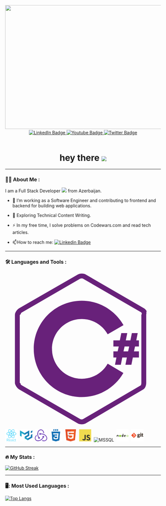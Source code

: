 <div id="header" align="center">
  <img src="https://media3.giphy.com/media/hpXdHPfFI5wTABdDx9/giphy.gif?cid=ecf05e47farpvndwrrm7ljlktpijgrvzmmznexsv2bkrj9v2&rid=giphy.gif&ct=g" width="600" height="400
  "/>
</div>
<div id="badges"  align="center">
   <a href="www.linkedin.com/in/sakina-mammadzade-a770a2239">
    <img src="https://img.shields.io/badge/LinkedIn-blue?style=for-the-badge&logo=linkedin&logoColor=white" alt="LinkedIn Badge"/>
  </a>
  <a href="your-youtube-URL">
    <img src="https://img.shields.io/badge/YouTube-red?style=for-the-badge&logo=youtube&logoColor=white" alt="Youtube Badge"/>
  </a>
  <a href="your-twitter-URL">
    <img src="https://img.shields.io/badge/Twitter-blue?style=for-the-badge&logo=twitter&logoColor=white" alt="Twitter Badge"/>
  </a>
</div>
<div id="badges" align="center">
  <img src="https://komarev.com/ghpvc/?username=your-github-username&style=flat-square&color=blue" alt=""/>
</div>
<h1 align="center">
  hey there
  <img align="center" src="https://media.giphy.com/media/hvRJCLFzcasrR4ia7z/giphy.gif" width="30px"/>
</h1>

---

### :woman_technologist: About Me :
I am a Full Stack Developer <img src="https://media.giphy.com/media/WUlplcMpOCEmTGBtBW/giphy.gif" width="30"> from Azerbaijan.
- :telescope: I’m working as a Software Engineer and contributing to frontend and backend for building web applications.

- :seedling: Exploring Technical Content Writing.

- :zap: In my free time, I solve problems on Codewars.com and read tech articles.

- :mailbox:How to reach me: [![Linkedin Badge](https://img.shields.io/badge/-kakbar-blue?style=flat&logo=Linkedin&logoColor=white)](https://www.linkedin.com/in/sakina-mammadzade-a770a2239/)
---

### :hammer_and_wrench: Languages and Tools :
<div>
  <svg xmlns="http://www.w3.org/2000/svg" viewBox="0 0 128 128"><path d="M109 50h-4.8l-1.2 6h-3.8l1.2-6h-4.9l-1.2 6H89v5h4.4l-.9 4H89v5h2.5l-1.2 6h4.8l1.2-6h3.8l-1.2 6h4.9l1.2-6h5v-5h-4.1l.9-4h3.2v-5h-2.2l1.2-6zm-7.9 15h-3.8l.9-4h3.8l-.9 4zm15.4-32.7c-.6-1.1-1.4-2.1-2.3-2.6L66.1 1.9c-.8-.5-1.9-.7-3.1-.7-1.2 0-2.3.3-3.1.7L11.4 29.7c-1.7 1-3.4 3.5-3.4 5.4v55.7c0 1.1.7 2.3 1.4 3.4l.1.1c.5.8 1.3 1.5 2 1.9l48.3 27.9c.8.5 2 .7 3.2.7 1.2 0 2.3-.3 3.1-.7l47.5-27.9c1.7-1 2.4-3.5 2.4-5.4V35.1c0-.8.4-1.8 0-2.6l.5-.2zm-4.2 2.1c0 .3-.3.5-.3.7v55.7c0 .8-.2 1.7-.4 2L64 120.6c-.1.1-.5.2-1.1.2-.6 0-1-.1-1.1-.2L13.6 92.8s-.1-.1-.2-.1l-.6-.6c-.4-.7.2-1.1-.8-1.2V35.2c1-.5.9-1.7 1.4-1.9L61.7 5.4c.1 0 .6-.2 1.2-.2s1 .1 1.1.2l48 27.7.4.9c.1.1-.1.3-.1.4zM63 87.5c-13.5 0-24.5-11-24.5-24.5s11-24.5 24.5-24.5c9.1 0 17.1 5 21.3 12.5l13-7.5c-6.8-11.9-19.6-20-34.3-20-21.8 0-39.5 17.7-39.5 39.5s17.7 39.5 39.5 39.5c14.6 0 27.4-8 34.2-19.8l-12.9-7.6C80.1 82.5 72.1 87.5 63 87.5z" fill="#68217A"/></svg>
  <img src="https://github.com/devicons/devicon/blob/master/icons/react/react-original-wordmark.svg" title="React" alt="React" width="40" height="40"/>&nbsp;
  <img src="https://github.com/devicons/devicon/blob/master/icons/materialui/materialui-original.svg" title="Material UI" alt="Material UI" width="40" height="40"/>&nbsp;
 <img src="https://github.com/devicons/devicon/blob/master/icons/redux/redux-original.svg" title="Redux" alt="Redux " width="40" height="40"/>&nbsp;
  <img src="https://github.com/devicons/devicon/blob/master/icons/css3/css3-plain-wordmark.svg"  title="CSS3" alt="CSS" width="40" height="40"/>&nbsp;
  <img src="https://github.com/devicons/devicon/blob/master/icons/html5/html5-original.svg" title="HTML5" alt="HTML" width="40" height="40"/>&nbsp;
  <img src="https://github.com/devicons/devicon/blob/master/icons/javascript/javascript-original.svg" title="JavaScript" alt="JavaScript" width="40" height="40"/>&nbsp;
 <img src="https://github.com/devicons/devicon/blob/master/icons/mysql/mssql-original-wordmark.svg" title="MSSQL"  alt="MSSQL" width="40" height="40"/>&nbsp;
  <img src="https://github.com/devicons/devicon/blob/master/icons/nodejs/nodejs-original-wordmark.svg" title="NodeJS" alt="NodeJS" width="40" height="40"/>&nbsp; <img src="https://github.com/devicons/devicon/blob/master/icons/git/git-original-wordmark.svg" title="Git" **alt="Git" width="40" height="40"/>
</div>

---

### :fire: My Stats :
[![GitHub Streak](http://github-readme-streak-stats.herokuapp.com?user=your-github-username&theme=dark&background=000000)](https://git.io/streak-stats)

---
### 🖥️: Most Used Languages :
[![Top Langs](https://github-readme-stats.vercel.app/api/top-langs/?username=anuraghazra&layout=compact)](https://github.com/anuraghazra/github-readme-stats)

